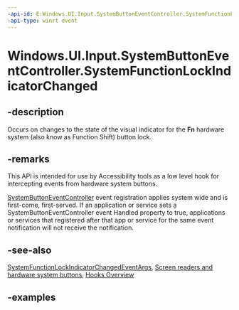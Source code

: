 ```yaml
---
-api-id: E:Windows.UI.Input.SystemButtonEventController.SystemFunctionLockIndicatorChanged
-api-type: winrt event
---
```


<!-- Event syntax.
public event TypedEventHandler SystemFunctionLockIndicatorChanged<SystemButtonEventController, SystemFunctionLockIndicatorChangedEventArgs>
-->

# Windows.UI.Input.SystemButtonEventController.SystemFunctionLockIndicatorChanged

## -description

Occurs on changes to the state of the visual indicator for the **Fn** hardware system (also know as Function Shift) button lock.

## -remarks

This API is intended for use by Accessibility tools as a low level hook for intercepting events from hardware system buttons.

[SystemButtonEventController](systembuttoneventcontroller.md) event registration applies system wide and is first-come, first-served. If an application or service sets a SystemButtonEventController event Handled property to true, applications or services that registered after that app or service for the same event notification will not receive the notification.

## -see-also

[SystemFunctionLockIndicatorChangedEventArgs](systemfunctionlockindicatorchangedeventargs.md), [Screen readers and hardware system buttons](/windows/uwp/design/accessibility/system-button-narration), [Hooks Overview](/windows/win32/winmsg/about-hooks)

## -examples
